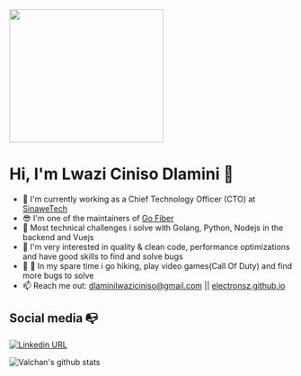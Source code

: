 <img width="274" height="237" src="https://www.pinclipart.com/picdir/big/571-5718081_gopher-clip-art-png-clipart.png">


# Hi, I'm Lwazi Ciniso Dlamini 👋

- 🔭 I'm currently working as a Chief Technology Officer (CTO) at [SinaweTech](https://www.sinawetech.com/)
- 😎 I'm one of the maintainers of [Go Fiber](https://github.com/gofiber/fiber)
- 🌱 Most technical challenges i solve with Golang, Python, Nodejs in the backend and Vuejs
- 🔧 I'm very interested in quality & clean code, performance optimizations and have good skills to find and solve bugs
- 🥊 🥋 In my spare time i go hiking, play video games(Call Of Duty) and find more bugs to solve
- 📫 Reach me out: dlaminilwaziciniso@gmail.com || [electronsz.github.io](https://www.electronsz.github.io/)

## Social media :mailbox_with_no_mail:

[![Linkedin URL](https://img.shields.io/twitter/url?label=Linkedin&logo=linkedin&style=flat-square&url=https%3A%2F%2Fwww.linkedin.com/in/electronsz)](https://www.linkedin.com/in/electronsz/)



![Valchan's github stats](https://github-readme-stats.vercel.app/api?username=ElectronSz&show_icons=true)